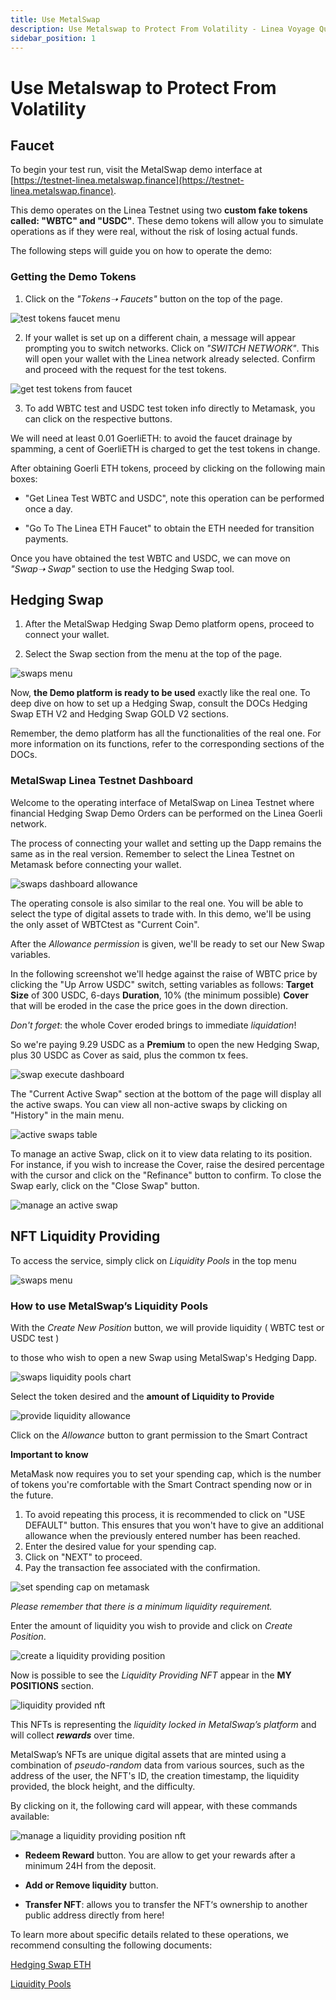 ```yaml
---
title: Use MetalSwap
description: Use Metalswap to Protect From Volatility - Linea Voyage Quest
sidebar_position: 1
---
```


# Use Metalswap to Protect From Volatility

## **Faucet**

To begin your test run, visit the MetalSwap demo interface at [https://testnet-linea.metalswap.finance](https://testnet-linea.metalswap.finance).

This demo operates on the Linea Testnet using two **custom fake tokens called: "WBTC" and "USDC"**. These demo tokens will allow you to simulate operations as if they were real, without the risk of losing actual funds.

The following steps will guide you on how to operate the demo:

### Getting the Demo Tokens

1. Click on the _"Tokens➝ Faucets"_ button on the top of the page.

![test tokens faucet menu](/img/quests/metalswap/tokens-faucet.png)

2. If your wallet is set up on a different chain, a message will appear prompting you to switch networks. Click on _"SWITCH NETWORK"_. This will open your wallet with the Linea network already selected. Confirm and proceed with the request for the test tokens.

![get test tokens from faucet](/img/quests/metalswap/get-test-tokens.png)

3. To add WBTC test and USDC test token info directly to Metamask, you can click on the respective buttons.

We will need at least 0.01 GoerliETH: to avoid the faucet drainage by spamming, a cent of GoerliETH is charged to get the test tokens in change.

After obtaining Goerli ETH tokens, proceed by clicking on the following main boxes:

- "Get Linea Test WBTC and USDC", note this operation can be performed once a day.

- "Go To The Linea ETH Faucet" to obtain the ETH needed for transition payments.

Once you have obtained the test WBTC and USDC, we can move on _"Swap➝ Swap"_ section to use the Hedging Swap tool.

## **Hedging Swap**

1. After the MetalSwap Hedging Swap Demo platform opens, proceed to connect your wallet.

2. Select the Swap section from the menu at the top of the page.

![swaps menu](/img/quests/metalswap/swap-menu.png)

Now, **the Demo platform is ready to be used** exactly like the real one. To deep dive on how to set up a Hedging Swap, consult the DOCs Hedging Swap ETH V2 and Hedging Swap GOLD V2 sections.

Remember, the demo platform has all the functionalities of the real one. For more information on its functions, refer to the corresponding sections of the DOCs.

### MetalSwap Linea Testnet Dashboard

Welcome to the operating interface of MetalSwap on Linea Testnet where financial Hedging Swap Demo Orders can be performed on the Linea Goerli network.

The process of connecting your wallet and setting up the Dapp remains the same as in the real version. Remember to select the Linea Testnet on Metamask before connecting your wallet.

![swaps dashboard allowance](/img/quests/metalswap/swaps-allowance-dashboard.png)

The operating console is also similar to the real one. You will be able to select the type of digital assets to trade with. In this demo, we'll be using the only asset of WBTCtest as "Current Coin".

After the _Allowance permission_ is given, we'll be ready to set our New Swap variables.

In the following screenshot we'll hedge against the raise of WBTC price by clicking the "Up Arrow USDC" switch, setting variables as follows: **Target Size** of 300 USDC, 6-days **Duration**, 10% (the minimum possible) **Cover** that will be eroded in the case the price goes in the down direction.

_Don't forget_: the whole Cover eroded brings to immediate _liquidation_!

So we're paying 9.29 USDC as a **Premium** to open the new Hedging Swap, plus 30 USDC as Cover as said, plus the common tx fees.

![swap execute dashboard](/img/quests/metalswap/swap-execute-dashboard.png)

The "Current Active Swap" section at the bottom of the page will display all the active swaps. You can view all non-active swaps by clicking on "History" in the main menu.

![active swaps table](/img/quests/metalswap/active-swaps-table.png)

To manage an active Swap, click on it to view data relating to its position. For instance, if you wish to increase the Cover, raise the desired percentage with the cursor and click on the "Refinance" button to confirm. To close the Swap early, click on the "Close Swap" button.

![manage an active swap](/img/quests/metalswap/active-swap-managing.png)

## **NFT Liquidity Providing**

To access the service, simply click on _Liquidity Pools_ in the top menu

![swaps menu](/img/quests/metalswap/swap-menu.png)

### How to use MetalSwap’s Liquidity Pools

With the _Create New Position_ button, we will provide liquidity ( WBTC test or USDC test )

to those who wish to open a new Swap using MetalSwap's Hedging Dapp.

![swaps liquidity pools chart](/img/quests/metalswap/liquidity-pools.png)

Select the token desired and the **amount of Liquidity to Provide**

![provide liquidity allowance](/img/quests/metalswap/provide-liquidity-allowance.png)

Click on the _Allowance_ button to grant permission to the Smart Contract

**Important to know**

MetaMask now requires you to set your spending cap, which is the number of tokens you're comfortable with the Smart Contract spending now or in the future.

1. To avoid repeating this process, it is recommended to click on "USE DEFAULT" button. This ensures that you won't have to give an additional allowance when the previously entered number has been reached.
2. Enter the desired value for your spending cap.
3. Click on "NEXT" to proceed.
4. Pay the transaction fee associated with the confirmation.

![set spending cap on metamask](/img/quests/metalswap/metamask-spending-cap.png)

_Please remember that there is a minimum liquidity requirement._

Enter the amount of liquidity you wish to provide and click on _Create Position_.

![create a liquidity providing position](/img/quests/metalswap/provide-liquidity-create-position.png)

Now is possible to see the _Liquidity Providing NFT_ appear in the **MY POSITIONS** section.

![liquidity provided nft](/img/quests/metalswap/liquidity-providing-nft.png)

This NFTs is representing the _liquidity locked in MetalSwap’s platform_ and will collect **_rewards_** over time.

MetalSwap’s NFTs are unique digital assets that are minted using a combination of _pseudo-random_ data from various sources, such as the address of the user, the NFT's ID, the creation timestamp, the liquidity provided, the block height, and the difficulty.

By clicking on it, the following card will appear, with these commands available:

![manage a liquidity providing position nft](/img/quests/metalswap/liquidity-providing-nft-managing.png)

- **Redeem Reward** button. You are allow to get your rewards after a minimum 24H from the deposit.

- **Add or Remove liquidity** button.

- **Transfer NFT**: allows you to transfer the NFT‘s ownership to another public address directly from here!

To learn more about specific details related to these operations, we recommend consulting the following documents:

[Hedging Swap ETH](https://docs.metalswap.finance/launch-app/hedging-swap-eth-v2)

[Liquidity Pools](https://docs.metalswap.finance/launch-app/liquidity-pools)
